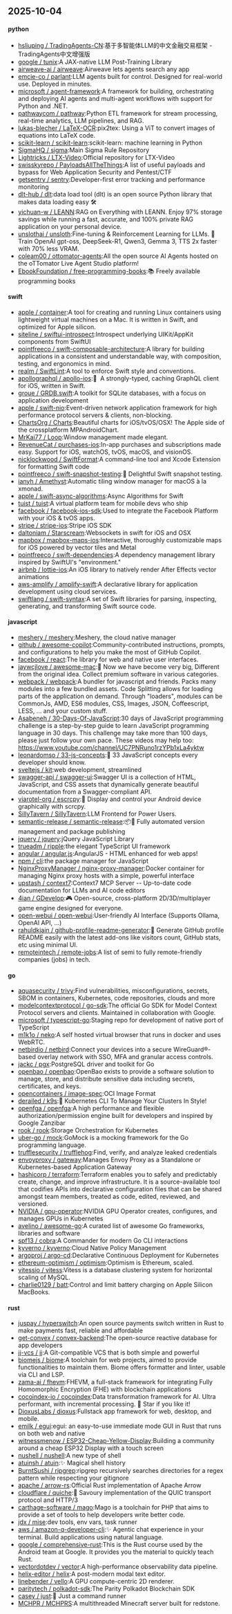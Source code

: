 ## 2025-10-04

#### python
* [hsliuping / TradingAgents-CN](https://github.com/hsliuping/TradingAgents-CN):基于多智能体LLM的中文金融交易框架 - TradingAgents中文增强版
* [google / tunix](https://github.com/google/tunix):A JAX-native LLM Post-Training Library
* [airweave-ai / airweave](https://github.com/airweave-ai/airweave):Airweave lets agents search any app
* [emcie-co / parlant](https://github.com/emcie-co/parlant):LLM agents built for control. Designed for real-world use. Deployed in minutes.
* [microsoft / agent-framework](https://github.com/microsoft/agent-framework):A framework for building, orchestrating and deploying AI agents and multi-agent workflows with support for Python and .NET.
* [pathwaycom / pathway](https://github.com/pathwaycom/pathway):Python ETL framework for stream processing, real-time analytics, LLM pipelines, and RAG.
* [lukas-blecher / LaTeX-OCR](https://github.com/lukas-blecher/LaTeX-OCR):pix2tex: Using a ViT to convert images of equations into LaTeX code.
* [scikit-learn / scikit-learn](https://github.com/scikit-learn/scikit-learn):scikit-learn: machine learning in Python
* [SigmaHQ / sigma](https://github.com/SigmaHQ/sigma):Main Sigma Rule Repository
* [Lightricks / LTX-Video](https://github.com/Lightricks/LTX-Video):Official repository for LTX-Video
* [swisskyrepo / PayloadsAllTheThings](https://github.com/swisskyrepo/PayloadsAllTheThings):A list of useful payloads and bypass for Web Application Security and Pentest/CTF
* [getsentry / sentry](https://github.com/getsentry/sentry):Developer-first error tracking and performance monitoring
* [dlt-hub / dlt](https://github.com/dlt-hub/dlt):data load tool (dlt) is an open source Python library that makes data loading easy 🛠️
* [yichuan-w / LEANN](https://github.com/yichuan-w/LEANN):RAG on Everything with LEANN. Enjoy 97% storage savings while running a fast, accurate, and 100% private RAG application on your personal device.
* [unslothai / unsloth](https://github.com/unslothai/unsloth):Fine-tuning & Reinforcement Learning for LLMs. 🦥 Train OpenAI gpt-oss, DeepSeek-R1, Qwen3, Gemma 3, TTS 2x faster with 70% less VRAM.
* [coleam00 / ottomator-agents](https://github.com/coleam00/ottomator-agents):All the open source AI Agents hosted on the oTTomator Live Agent Studio platform!
* [EbookFoundation / free-programming-books](https://github.com/EbookFoundation/free-programming-books):📚 Freely available programming books

#### swift
* [apple / container](https://github.com/apple/container):A tool for creating and running Linux containers using lightweight virtual machines on a Mac. It is written in Swift, and optimized for Apple silicon.
* [siteline / swiftui-introspect](https://github.com/siteline/swiftui-introspect):Introspect underlying UIKit/AppKit components from SwiftUI
* [pointfreeco / swift-composable-architecture](https://github.com/pointfreeco/swift-composable-architecture):A library for building applications in a consistent and understandable way, with composition, testing, and ergonomics in mind.
* [realm / SwiftLint](https://github.com/realm/SwiftLint):A tool to enforce Swift style and conventions.
* [apollographql / apollo-ios](https://github.com/apollographql/apollo-ios):📱  A strongly-typed, caching GraphQL client for iOS, written in Swift.
* [groue / GRDB.swift](https://github.com/groue/GRDB.swift):A toolkit for SQLite databases, with a focus on application development
* [apple / swift-nio](https://github.com/apple/swift-nio):Event-driven network application framework for high performance protocol servers & clients, non-blocking.
* [ChartsOrg / Charts](https://github.com/ChartsOrg/Charts):Beautiful charts for iOS/tvOS/OSX! The Apple side of the crossplatform MPAndroidChart.
* [MrKai77 / Loop](https://github.com/MrKai77/Loop):Window management made elegant.
* [RevenueCat / purchases-ios](https://github.com/RevenueCat/purchases-ios):In-app purchases and subscriptions made easy. Support for iOS, watchOS, tvOS, macOS, and visionOS.
* [nicklockwood / SwiftFormat](https://github.com/nicklockwood/SwiftFormat):A command-line tool and Xcode Extension for formatting Swift code
* [pointfreeco / swift-snapshot-testing](https://github.com/pointfreeco/swift-snapshot-testing):📸 Delightful Swift snapshot testing.
* [ianyh / Amethyst](https://github.com/ianyh/Amethyst):Automatic tiling window manager for macOS à la xmonad.
* [apple / swift-async-algorithms](https://github.com/apple/swift-async-algorithms):Async Algorithms for Swift
* [tuist / tuist](https://github.com/tuist/tuist):A virtual platform team for mobile devs who ship
* [facebook / facebook-ios-sdk](https://github.com/facebook/facebook-ios-sdk):Used to integrate the Facebook Platform with your iOS & tvOS apps.
* [stripe / stripe-ios](https://github.com/stripe/stripe-ios):Stripe iOS SDK
* [daltoniam / Starscream](https://github.com/daltoniam/Starscream):Websockets in swift for iOS and OSX
* [mapbox / mapbox-maps-ios](https://github.com/mapbox/mapbox-maps-ios):Interactive, thoroughly customizable maps for iOS powered by vector tiles and Metal
* [pointfreeco / swift-dependencies](https://github.com/pointfreeco/swift-dependencies):A dependency management library inspired by SwiftUI's "environment."
* [airbnb / lottie-ios](https://github.com/airbnb/lottie-ios):An iOS library to natively render After Effects vector animations
* [aws-amplify / amplify-swift](https://github.com/aws-amplify/amplify-swift):A declarative library for application development using cloud services.
* [swiftlang / swift-syntax](https://github.com/swiftlang/swift-syntax):A set of Swift libraries for parsing, inspecting, generating, and transforming Swift source code.

#### javascript
* [meshery / meshery](https://github.com/meshery/meshery):Meshery, the cloud native manager
* [github / awesome-copilot](https://github.com/github/awesome-copilot):Community-contributed instructions, prompts, and configurations to help you make the most of GitHub Copilot.
* [facebook / react](https://github.com/facebook/react):The library for web and native user interfaces.
* [jaywcjlove / awesome-mac](https://github.com/jaywcjlove/awesome-mac): Now we have become very big, Different from the original idea. Collect premium software in various categories.
* [webpack / webpack](https://github.com/webpack/webpack):A bundler for javascript and friends. Packs many modules into a few bundled assets. Code Splitting allows for loading parts of the application on demand. Through "loaders", modules can be CommonJs, AMD, ES6 modules, CSS, Images, JSON, Coffeescript, LESS, ... and your custom stuff.
* [Asabeneh / 30-Days-Of-JavaScript](https://github.com/Asabeneh/30-Days-Of-JavaScript):30 days of JavaScript programming challenge is a step-by-step guide to learn JavaScript programming language in 30 days. This challenge may take more than 100 days, please just follow your own pace. These videos may help too: https://www.youtube.com/channel/UC7PNRuno1rzYPb1xLa4yktw
* [leonardomso / 33-js-concepts](https://github.com/leonardomso/33-js-concepts):📜 33 JavaScript concepts every developer should know.
* [sveltejs / kit](https://github.com/sveltejs/kit):web development, streamlined
* [swagger-api / swagger-ui](https://github.com/swagger-api/swagger-ui):Swagger UI is a collection of HTML, JavaScript, and CSS assets that dynamically generate beautiful documentation from a Swagger-compliant API.
* [viarotel-org / escrcpy](https://github.com/viarotel-org/escrcpy):📱 Display and control your Android device graphically with scrcpy.
* [SillyTavern / SillyTavern](https://github.com/SillyTavern/SillyTavern):LLM Frontend for Power Users.
* [semantic-release / semantic-release](https://github.com/semantic-release/semantic-release):📦🚀 Fully automated version management and package publishing
* [jquery / jquery](https://github.com/jquery/jquery):jQuery JavaScript Library
* [trueadm / ripple](https://github.com/trueadm/ripple):the elegant TypeScript UI framework
* [angular / angular.js](https://github.com/angular/angular.js):AngularJS - HTML enhanced for web apps!
* [npm / cli](https://github.com/npm/cli):the package manager for JavaScript
* [NginxProxyManager / nginx-proxy-manager](https://github.com/NginxProxyManager/nginx-proxy-manager):Docker container for managing Nginx proxy hosts with a simple, powerful interface
* [upstash / context7](https://github.com/upstash/context7):Context7 MCP Server -- Up-to-date code documentation for LLMs and AI code editors
* [4ian / GDevelop](https://github.com/4ian/GDevelop):🎮 Open-source, cross-platform 2D/3D/multiplayer game engine designed for everyone.
* [open-webui / open-webui](https://github.com/open-webui/open-webui):User-friendly AI Interface (Supports Ollama, OpenAI API, ...)
* [rahuldkjain / github-profile-readme-generator](https://github.com/rahuldkjain/github-profile-readme-generator):🚀 Generate GitHub profile README easily with the latest add-ons like visitors count, GitHub stats, etc using minimal UI.
* [remoteintech / remote-jobs](https://github.com/remoteintech/remote-jobs):A list of semi to fully remote-friendly companies (jobs) in tech.

#### go
* [aquasecurity / trivy](https://github.com/aquasecurity/trivy):Find vulnerabilities, misconfigurations, secrets, SBOM in containers, Kubernetes, code repositories, clouds and more
* [modelcontextprotocol / go-sdk](https://github.com/modelcontextprotocol/go-sdk):The official Go SDK for Model Context Protocol servers and clients. Maintained in collaboration with Google.
* [microsoft / typescript-go](https://github.com/microsoft/typescript-go):Staging repo for development of native port of TypeScript
* [m1k1o / neko](https://github.com/m1k1o/neko):A self hosted virtual browser that runs in docker and uses WebRTC.
* [netbirdio / netbird](https://github.com/netbirdio/netbird):Connect your devices into a secure WireGuard®-based overlay network with SSO, MFA and granular access controls.
* [jackc / pgx](https://github.com/jackc/pgx):PostgreSQL driver and toolkit for Go
* [openbao / openbao](https://github.com/openbao/openbao):OpenBao exists to provide a software solution to manage, store, and distribute sensitive data including secrets, certificates, and keys.
* [opencontainers / image-spec](https://github.com/opencontainers/image-spec):OCI Image Format
* [derailed / k9s](https://github.com/derailed/k9s):🐶 Kubernetes CLI To Manage Your Clusters In Style!
* [openfga / openfga](https://github.com/openfga/openfga):A high performance and flexible authorization/permission engine built for developers and inspired by Google Zanzibar
* [rook / rook](https://github.com/rook/rook):Storage Orchestration for Kubernetes
* [uber-go / mock](https://github.com/uber-go/mock):GoMock is a mocking framework for the Go programming language.
* [trufflesecurity / trufflehog](https://github.com/trufflesecurity/trufflehog):Find, verify, and analyze leaked credentials
* [envoyproxy / gateway](https://github.com/envoyproxy/gateway):Manages Envoy Proxy as a Standalone or Kubernetes-based Application Gateway
* [hashicorp / terraform](https://github.com/hashicorp/terraform):Terraform enables you to safely and predictably create, change, and improve infrastructure. It is a source-available tool that codifies APIs into declarative configuration files that can be shared amongst team members, treated as code, edited, reviewed, and versioned.
* [NVIDIA / gpu-operator](https://github.com/NVIDIA/gpu-operator):NVIDIA GPU Operator creates, configures, and manages GPUs in Kubernetes
* [avelino / awesome-go](https://github.com/avelino/awesome-go):A curated list of awesome Go frameworks, libraries and software
* [spf13 / cobra](https://github.com/spf13/cobra):A Commander for modern Go CLI interactions
* [kyverno / kyverno](https://github.com/kyverno/kyverno):Cloud Native Policy Management
* [argoproj / argo-cd](https://github.com/argoproj/argo-cd):Declarative Continuous Deployment for Kubernetes
* [ethereum-optimism / optimism](https://github.com/ethereum-optimism/optimism):Optimism is Ethereum, scaled.
* [vitessio / vitess](https://github.com/vitessio/vitess):Vitess is a database clustering system for horizontal scaling of MySQL.
* [charlie0129 / batt](https://github.com/charlie0129/batt):Control and limit battery charging on Apple Silicon MacBooks.

#### rust
* [juspay / hyperswitch](https://github.com/juspay/hyperswitch):An open source payments switch written in Rust to make payments fast, reliable and affordable
* [get-convex / convex-backend](https://github.com/get-convex/convex-backend):The open-source reactive database for app developers
* [jj-vcs / jj](https://github.com/jj-vcs/jj):A Git-compatible VCS that is both simple and powerful
* [biomejs / biome](https://github.com/biomejs/biome):A toolchain for web projects, aimed to provide functionalities to maintain them. Biome offers formatter and linter, usable via CLI and LSP.
* [zama-ai / fhevm](https://github.com/zama-ai/fhevm):FHEVM, a full-stack framework for integrating Fully Homomorphic Encryption (FHE) with blockchain applications
* [cocoindex-io / cocoindex](https://github.com/cocoindex-io/cocoindex):Data transformation framework for AI. Ultra performant, with incremental processing. 🌟 Star if you like it!
* [DioxusLabs / dioxus](https://github.com/DioxusLabs/dioxus):Fullstack app framework for web, desktop, and mobile.
* [emilk / egui](https://github.com/emilk/egui):egui: an easy-to-use immediate mode GUI in Rust that runs on both web and native
* [witnessmenow / ESP32-Cheap-Yellow-Display](https://github.com/witnessmenow/ESP32-Cheap-Yellow-Display):Building a community around a cheap ESP32 Display with a touch screen
* [nushell / nushell](https://github.com/nushell/nushell):A new type of shell
* [atuinsh / atuin](https://github.com/atuinsh/atuin):✨ Magical shell history
* [BurntSushi / ripgrep](https://github.com/BurntSushi/ripgrep):ripgrep recursively searches directories for a regex pattern while respecting your gitignore
* [apache / arrow-rs](https://github.com/apache/arrow-rs):Official Rust implementation of Apache Arrow
* [cloudflare / quiche](https://github.com/cloudflare/quiche):🥧 Savoury implementation of the QUIC transport protocol and HTTP/3
* [carthage-software / mago](https://github.com/carthage-software/mago):Mago is a toolchain for PHP that aims to provide a set of tools to help developers write better code.
* [jdx / mise](https://github.com/jdx/mise):dev tools, env vars, task runner
* [aws / amazon-q-developer-cli](https://github.com/aws/amazon-q-developer-cli):✨ Agentic chat experience in your terminal. Build applications using natural language.
* [google / comprehensive-rust](https://github.com/google/comprehensive-rust):This is the Rust course used by the Android team at Google. It provides you the material to quickly teach Rust.
* [vectordotdev / vector](https://github.com/vectordotdev/vector):A high-performance observability data pipeline.
* [helix-editor / helix](https://github.com/helix-editor/helix):A post-modern modal text editor.
* [linebender / vello](https://github.com/linebender/vello):A GPU compute-centric 2D renderer.
* [paritytech / polkadot-sdk](https://github.com/paritytech/polkadot-sdk):The Parity Polkadot Blockchain SDK
* [casey / just](https://github.com/casey/just):🤖 Just a command runner
* [MCHPR / MCHPRS](https://github.com/MCHPR/MCHPRS):A multithreaded Minecraft server built for redstone.
